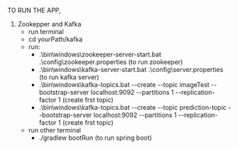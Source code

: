 TO RUN THE APP,

1. Zookepper and Kafka
    - run terminal
    - cd yourPath/kafka
    - run:
        * .\bin\windows\zookeeper-server-start.bat .\config\zookeeper.properties (to run zookeeper)
        * .\bin\windows\kafka-server-start.bat .\config\server.properties (to run kafka server)
        * .\bin\windows\kafka-topics.bat --create --topic imageTest --bootstrap-server localhost:9092 --partitions 1 --replication-factor 1 (create frst topic)
        * .\bin\windows\kafka-topics.bat --create --topic prediction-topic --bootstrap-server localhost:9092 --partitions 1 --replication-factor 1 (create frst topic)
    - run other terminal
        * ./gradlew bootRun (to run spring boot) 
